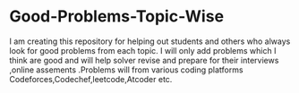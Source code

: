 # Good-Problems-Topic-Wise
I am creating this repository for helping out students and others who always look for good problems from each topic. I will only add problems which I think are good and will help solver revise and prepare for their interviews ,online assements .Problems will from various coding platforms Codeforces,Codechef,leetcode,Atcoder etc.

